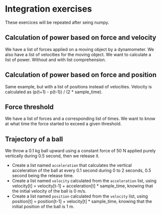 # Integration exercises
These exercices will be repeated after seing numpy.

## Calculation of power based on force and velocity
We have a list of forces applied on a moving object by a dynamometer.
We also have a list of velocities for the moving object.
We want to calculate a list of power.
Without and with list comprehension.

## Calculation of power based on force and position
Same example, but with a list of positions instead of velocities. Velocity is calculated as (p(t+1) - p(t-1)) / (2 * sample_time).

## Force threshold
We have a list of forces and a corresponding list of times. We want to know at what time the force started to exceed a given threshold.

## Trajectory of a ball
We throw a 0.1 kg ball upward using a constant force of 50 N applied purely vertically during 0.5 second, then we release it.
- Create a list named `acceleration` that calculates the vertical acceleration of the ball at every 0.1 second during 0 to 2 seconds, 0.5 second being the release time.
- Create a list named `velocity` calculated from the `acceleration` list, using velocity[t] = velocity[t-1] + acceleration[t] * sample_time, knowing that the initial velocity of the ball is 0 m/s.
- Create a list named `position` calculated from the `velocity` list, using position[t] = position[t-1] + velocity[t] * sample_time, knowing that the initial position of the ball is 1 m.
